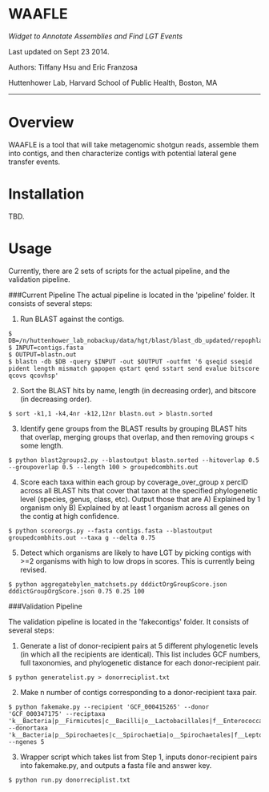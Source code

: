 WAAFLE
===================== 
*Widget to Annotate Assemblies and Find LGT Events*

Last updated on Sept 23 2014.

Authors: Tiffany Hsu and Eric Franzosa

Huttenhower Lab, Harvard School of Public Health,
Boston, MA

-----------------------------------------------------
Overview
=======
WAAFLE is a tool that will take metagenomic shotgun reads, assemble them into
contigs, and then characterize contigs with potential lateral gene transfer events. 

Installation
=======
TBD.

Usage
=======
Currently, there are 2 sets of scripts for the actual pipeline, and the
validation pipeline.

###Current Pipeline
The actual pipeline is located in the 'pipeline' folder. It consists of
several steps:

1. Run BLAST against the contigs.
```
$ DB=/n/huttenhower_lab_nobackup/data/hgt/blast/blast_db_updated/repophlan_31122013_speciescentroids.db
$ INPUT=contigs.fasta
$ OUTPUT=blastn.out 
$ blastn -db $DB -query $INPUT -out $OUTPUT -outfmt '6 qseqid sseqid pident length mismatch gapopen qstart qend sstart send evalue bitscore qcovs qcovhsp'
```

2. Sort the BLAST hits by name, length (in decreasing order), and bitscore (in decreasing order).
```
$ sort -k1,1 -k4,4nr -k12,12nr blastn.out > blastn.sorted
```

3. Identify gene groups from the BLAST results by grouping BLAST hits that overlap, merging groups that overlap, and then removing groups < some length.
```
$ python blast2groups2.py --blastoutput blastn.sorted --hitoverlap 0.5 --groupoverlap 0.5 --length 100 > groupedcombhits.out
```

4. Score each taxa within each group by coverage_over_group x percID across all BLAST hits that cover that taxon at the specified phylogenetic level (species, genus, class, etc). Output those that are A) Explained by 1 organism only B) Explained by at least 1 organism across all genes on the contig at high confidence.
```
$ python scoreorgs.py --fasta contigs.fasta --blastoutput groupedcombhits.out --taxa g --delta 0.75
```

5. Detect which organisms are likely to have LGT by picking contigs with >=2 organisms with high to low drops in scores. This is currently being revised.
```
$ python aggregatebylen_matchsets.py dddictOrgGroupScore.json dddictGroupOrgScore.json 0.75 0.25 100
```

###Validation Pipeline

The validation pipeline is located in the 'fakecontigs' folder. It consists of several steps:

1. Generate a list of donor-recipient pairs at 5 different phylogenetic
levels (in which all the recipients are identical). This list includes GCF
numbers, full taxonomies, and phylogenetic distance for each donor-recipient
pair. 
```
$ python generatelist.py > donorreciplist.txt
```

2. Make n number of contigs corresponding to a donor-recipient taxa pair.
```
$ python fakemake.py --recipient 'GCF_000415265' --donor 'GCF_000347175' --reciptaxa 'k__Bacteria|p__Firmicutes|c__Bacilli|o__Lactobacillales|f__Enterococcaceae|g__Enterococcus|s__Enterococcus_faecium|t__Enterococcus_faecium_SD3B_2' --donortaxa 'k__Bacteria|p__Spirochaetes|c__Spirochaetia|o__Spirochaetales|f__Leptospiraceae|g__Leptospira|s__Leptospira_alstoni|t__Leptospira_alstoni_serovar_Sichuan_str_79601' --ngenes 5
```

3. Wrapper script which takes list from Step 1, inputs donor-recipient pairs
into fakemake.py, and outputs a fasta file and
answer key.  
```
$ python run.py donorreciplist.txt
```